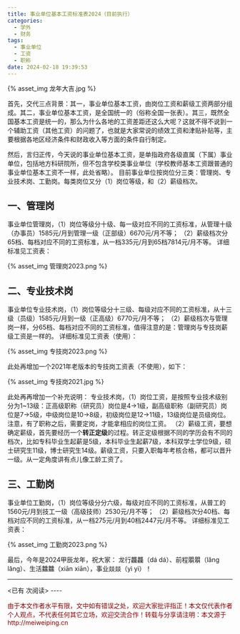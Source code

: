 ```yaml
---
title: 事业单位基本工资标准表2024（目前执行）
categories:
  - 学外
  - 财务
tags:
  - 事业单位
  - 工资
  - 职称
date: 2024-02-18 19:39:53
---
```


{% asset_img 龙年大吉.jpg %} 

首先，交代三点背景：其一，事业单位基本工资，由岗位工资和薪级工资两部分组成。其二，事业单位基本工资，是全国统一的（俗称全国一张表）。其三，既然全国基本工资是统一的，那么为什么各地的工资差距还这么大呢？这就不得不说到一个辅助工资（其他工资）的问题了，也就是大家常说的绩效工资和津贴补贴等，主要根据各地区经济条件和财政收入等方面的条件自行制定。

然后，言归正传，今天说的事业单位基本工资，是单指政府各级直属（下属）事业单位，包括地方科研院所，但不包含学校类事业单位（学校教师基本工资跟普通的事业单位基本工资不一样，此处省略）。
目前事业单位按岗位分三类：管理岗、专业技术岗、工勤岗。每类岗位又分（1）岗位等级，和（2）薪级档次。

## 一、管理岗
事业单位管理岗，（1）岗位等级分十级、每一级对应不同的工资标准，从管理十级（办事员）1585元/月到管理一级（正部级）6670元/月不等；
（2）薪级档次分65档、每档对应不同的工资标准，从一档335元/月到65档7814元/月不等。
详细标准见工资表：

{% asset_img 管理岗2023.png %} 

## 二、专业技术岗
事业单位专业技术岗，（1）岗位等级分十三级、每级对应不同的工资标准，从十三级（员级）1585元/月到一级（正高级）6770元/月不等；
（2）薪级档次与管理岗一样，分65档、每档对应不同的工资标准，值得注意的是：管理岗与专技岗薪级工资是一样的。
详细标准见工资表（使用）：

{% asset_img 专技岗2023.png %} 

此处再增加一个2021年老版本的专技岗工资表（不使用），如下：

{% asset_img 专技岗2021.jpg %} 

此处再再增加一个补充说明：
专业技术岗，（1）岗位工资，是按照专业技术级别分为1~13级：正高级职称（研究员）岗位是4→1级，副高级职称（副研究员）岗位是7→5级，中级岗位是10→8级，初级岗位是12→11级，13级岗位是员级岗位。注意，有了职称之后，需要定岗，才能拿相应的岗位工资。
（2）薪级工资，要想确定薪级，首先要经历一个**转正定级**的过程。转正定级根据不同的学历会有不同的档次，比如专科毕业生起薪是5级，本科毕业生起薪7级，本科双学士学位9级，硕士研究生11级，博士研究生14级。薪级工资，只要入职每年考核合格，都可以晋升一级。从一定角度讲有点儿像工龄工资了。

## 三、工勤岗
事业单位工勤岗，（1）岗位等级分分六级，每级对应不同的工资标准，从普工的1560元/月到技工一级（高级技师）2530元/月不等；
（2）薪级档次分40档、每档对应不同的工资标准，从一档275元/月到40档2447元/月不等。
详细标准见工资表：

{% asset_img 工勤岗2023.png %} 

最后，今年是2024甲辰龙年，祝大家：
龙行龘龘（dá dá）、前程朤朤（lǎng lǎng）、生活䲜䲜（xiān xiān），事业燚燚（yì yì）！


----
<span id="busuanzi_container_page_pv">
<已有 <span id="busuanzi_value_page_pv"></span> 次阅读>
</span>
----

<p style="color:darkred"> 由于本文作者水平有限，文中如有错误之处，欢迎大家批评指正！本文仅代表作者个人观点，不代表任何其它立场，欢迎交流合作！转载与分享请注明：本文源于 http://meiweiping.cn </p>
